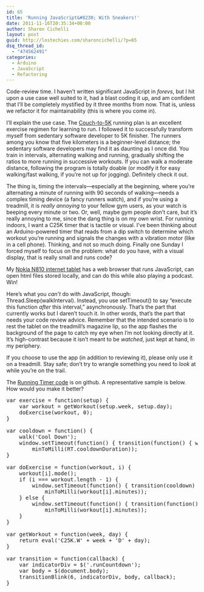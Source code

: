```yaml
---
id: 65
title: 'Running JavaScript&#8230; With Sneakers!'
date: 2011-11-16T20:35:34+00:00
author: Sharon Cichelli
layout: post
guid: http://lostechies.com/sharoncichelli/?p=65
dsq_thread_id:
  - "474562491"
categories:
  - Arduino
  - JavaScript
  - Refactoring
---
```

Code-review time. I haven&#8217;t written significant JavaScript in _forevs_, but I hit upon a use case well suited to it, had a blast coding it up, and am confident that I&#8217;ll be completely mystified by it three months from now. That is, unless we refactor it for maintainability (this is where you come in).

I&#8217;ll explain the use case. The [Couch-to-5K](http://www.coolrunning.com/engine/2/2_3/181.shtml) running plan is an excellent exercise regimen for learning to run. I followed it to successfully transform myself from sedentary software developer to 5K finisher. The runners among you know that five kilometers is a beginner-level distance; the sedentary software developers may find it as daunting as I once did. You train in intervals, alternating walking and running, gradually shifting the ratios to more running in successive workouts. If you can walk a moderate distance, following the program is totally doable (or modify it for easy walking/fast walking, if you&#8217;re not up for jogging). Definitely check it out.

The thing is, timing the intervals&mdash;especially at the beginning, where you&#8217;re alternating a minute of running with 90 seconds of walking&mdash;needs a complex timing device (a fancy runners watch), and if you&#8217;re using a treadmill, it is _really annoying_ to your fellow gym users, as your watch is beeping every minute or two. Or, well, maybe gym people don&#8217;t care, but it&#8217;s really annoying to me, since the dang thing is on my own wrist. For running indoors, I want a C25K timer that is tactile or visual. I&#8217;ve been thinking about an Arduino-powered timer that reads from a dip switch to determine which workout you&#8217;re running and signals the changes with a vibration motor (like in a cell phone). Thinking, and not so much doing. Finally one Sunday I forced myself to focus on the problem: what do you have, with a visual display, that is really small and runs code?

My [Nokia N810 internet tablet](http://en.wikipedia.org/wiki/Nokia_N810) has a web browser that runs JavaScript, can open html files stored locally, and can do this while also playing a podcast. Win!

Here&#8217;s what you _can&#8217;t_ do with JavaScript, though: Thread.Sleep(walkInterval). Instead, you use setTimeout() to say &#8220;execute this function _after_ this interval,&#8221; asynchronously. That&#8217;s the part that currently works but I daren&#8217;t touch it. In other words, that&#8217;s the part that needs your code review advice. Remember that the intended scenario is to rest the tablet on the treadmill&#8217;s magazine lip, so the app flashes the background of the page to catch my eye when I&#8217;m not looking directly at it. It&#8217;s high-contrast because it isn&#8217;t meant to be _watched_, just kept at hand, in my periphery.

If you choose to use the app (in addition to reviewing it), please only use it on a treadmill. Stay safe; don&#8217;t try to wrangle something you need to _look_ at while you&#8217;re on the trail.

The [Running Timer code](https://github.com/scichelli/RunningTimer) is on github. A representative sample is below. How would you make it better?

<pre class="brush:javascript">var exercise = function(setup) {
	var workout = getWorkout(setup.week, setup.day);
	doExercise(workout, 0);
}

var cooldown = function() {
	walk('Cool Down');
	window.setTimeout(function() { transition(function() { walk('Done!'); })}, 
		minToMilli(RT.cooldownDuration));
}

var doExercise = function(workout, i) {
	workout[i].mode();
	if (i === workout.length - 1) {
		window.setTimeout(function() { transition(cooldown) }, 
			minToMilli(workout[i].minutes));
	} else {
		window.setTimeout(function() { transition(function() { doExercise(workout, i + 1); })}, 
			minToMilli(workout[i].minutes));
	}
}

var getWorkout = function(week, day) {
	return eval('C25K.W' + week + 'D' + day);
}

var transition = function(callback) {
	var indicatorDiv = $('.runCountdown');
	var body = $(document.body);
	transitionBlink(6, indicatorDiv, body, callback);
}</pre>